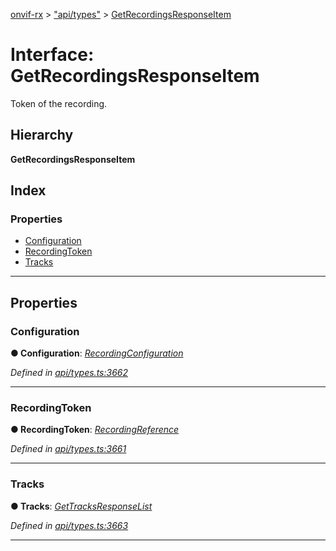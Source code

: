 [onvif-rx](../README.md) > ["api/types"](../modules/_api_types_.md) > [GetRecordingsResponseItem](../interfaces/_api_types_.getrecordingsresponseitem.md)

# Interface: GetRecordingsResponseItem

Token of the recording.

## Hierarchy

**GetRecordingsResponseItem**

## Index

### Properties

* [Configuration](_api_types_.getrecordingsresponseitem.md#configuration)
* [RecordingToken](_api_types_.getrecordingsresponseitem.md#recordingtoken)
* [Tracks](_api_types_.getrecordingsresponseitem.md#tracks)

---

## Properties

<a id="configuration"></a>

###  Configuration

**● Configuration**: *[RecordingConfiguration](_api_types_.recordingconfiguration.md)*

*Defined in [api/types.ts:3662](https://github.com/patrickmichalina/onvif-rx/blob/d62cee9/src/api/types.ts#L3662)*

___
<a id="recordingtoken"></a>

###  RecordingToken

**● RecordingToken**: *[RecordingReference](../modules/_api_types_.md#recordingreference)*

*Defined in [api/types.ts:3661](https://github.com/patrickmichalina/onvif-rx/blob/d62cee9/src/api/types.ts#L3661)*

___
<a id="tracks"></a>

###  Tracks

**● Tracks**: *[GetTracksResponseList](_api_types_.gettracksresponselist.md)*

*Defined in [api/types.ts:3663](https://github.com/patrickmichalina/onvif-rx/blob/d62cee9/src/api/types.ts#L3663)*

___

